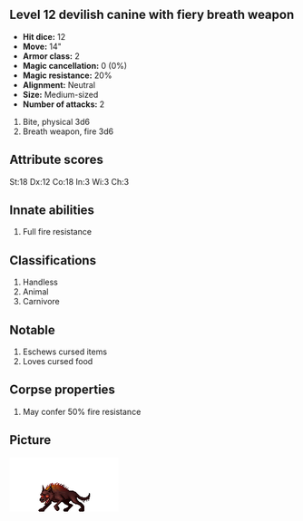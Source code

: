 ## Level 12 devilish canine with fiery breath weapon
- **Hit dice:** 12
- **Move:** 14"
- **Armor class:** 2
- **Magic cancellation:** 0 (0%)
- **Magic resistance:** 20%
- **Alignment:** Neutral
- **Size:** Medium-sized
- **Number of attacks:** 2
1. Bite, physical 3d6
2. Breath weapon, fire 3d6
## Attribute scores
St:18 Dx:12 Co:18 In:3 Wi:3 Ch:3
## Innate abilities
1. Full fire resistance
## Classifications
1. Handless
2. Animal
3. Carnivore
## Notable
1. Eschews cursed items
2. Loves cursed food
## Corpse properties
1. May confer 50% fire resistance
## Picture
![Hell hound](https://github.com/hyvanmielenpelit/GnollHackTileSet/blob/main/Monsters/hell_hound/hell_hound.png)
